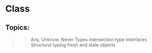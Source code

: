 # Class
## Topics:
> >Any, Unknow, Never Types
> >intersection type
> interfaces
> Structural typing
> fresh and stale objects
> 
